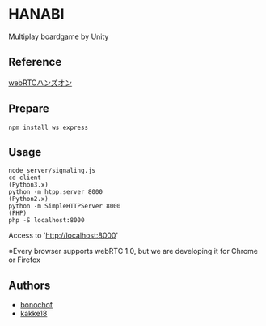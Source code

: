 HANABI
===

Multiplay boardgame by Unity

## Reference
[webRTCハンズオン](https://github.com/yusuke84/webrtc-handson-2016)

## Prepare
```
npm install ws express
```

## Usage
```
node server/signaling.js
cd client
(Python3.x)
python -m htpp.server 8000
(Python2.x)
python -m SimpleHTTPServer 8000
(PHP)
php -S localhost:8000
```
Access to '[http://localhost:8000](http://localhost:8000)'

※Every browser supports webRTC 1.0, but we are developing it for Chrome or Firefox

## Authors
* [bonochof](https://github.com/bonochof)
* [kakke18](https://github.com/kakke18)
